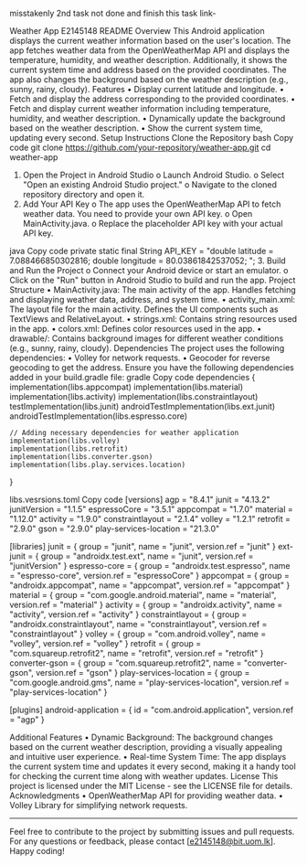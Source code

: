 misstakenly 2nd task not done and finish 
this task link-



Weather App E2145148
README
Overview
This Android application displays the current weather information based on the user's location. The app fetches weather data from the OpenWeatherMap API and displays the temperature, humidity, and weather description. Additionally, it shows the current system time and address based on the provided coordinates. The app also changes the background based on the weather description (e.g., sunny, rainy, cloudy).
Features
•	Display current latitude and longitude.
•	Fetch and display the address corresponding to the provided coordinates.
•	Fetch and display current weather information including temperature, humidity, and weather description.
•	Dynamically update the background based on the weather description.
•	Show the current system time, updating every second.
Setup Instructions
Clone the Repository
bash
Copy code
git clone https://github.com/your-repository/weather-app.git
cd weather-app
1.	Open the Project in Android Studio
o	Launch Android Studio.
o	Select "Open an existing Android Studio project."
o	Navigate to the cloned repository directory and open it.
2.	Add Your API Key
o	The app uses the OpenWeatherMap API to fetch weather data. You need to provide your own API key.
o	Open MainActivity.java.
o	Replace the placeholder API key with your actual API key.


java
Copy code
private static final String API_KEY = "double latitude = 7.088466850302816;
double longitude = 80.03861842537052;
";
3.	Build and Run the Project
o	Connect your Android device or start an emulator.
o	Click on the "Run" button in Android Studio to build and run the app.
Project Structure
•	MainActivity.java: The main activity of the app. Handles fetching and displaying weather data, address, and system time.
•	activity_main.xml: The layout file for the main activity. Defines the UI components such as TextViews and RelativeLayout.
•	strings.xml: Contains string resources used in the app.
•	colors.xml: Defines color resources used in the app.
•	drawable/: Contains background images for different weather conditions (e.g., sunny, rainy, cloudy).
Dependencies
The project uses the following dependencies:
•	Volley for network requests.
•	Geocoder for reverse geocoding to get the address.
Ensure you have the following dependencies added in your build.gradle file:
gradle
Copy code
dependencies {
    implementation(libs.appcompat)
    implementation(libs.material)
    implementation(libs.activity)
    implementation(libs.constraintlayout)
    testImplementation(libs.junit)
    androidTestImplementation(libs.ext.junit)
    androidTestImplementation(libs.espresso.core)

    // Adding necessary dependencies for weather application
    implementation(libs.volley)
    implementation(libs.retrofit)
    implementation(libs.converter.gson)
    implementation(libs.play.services.location)


}

libs.vesrsions.toml
Copy code
[versions]
agp = "8.4.1"
junit = "4.13.2"
junitVersion = "1.1.5"
espressoCore = "3.5.1"
appcompat = "1.7.0"
material = "1.12.0"
activity = "1.9.0"
constraintlayout = "2.1.4"
volley = "1.2.1"
retrofit = "2.9.0"
gson = "2.9.0"
play-services-location = "21.3.0"

[libraries]
junit = { group = "junit", name = "junit", version.ref = "junit" }
ext-junit = { group = "androidx.test.ext", name = "junit", version.ref = "junitVersion" }
espresso-core = { group = "androidx.test.espresso", name = "espresso-core", version.ref = "espressoCore" }
appcompat = { group = "androidx.appcompat", name = "appcompat", version.ref = "appcompat" }
material = { group = "com.google.android.material", name = "material", version.ref = "material" }
activity = { group = "androidx.activity", name = "activity", version.ref = "activity" }
constraintlayout = { group = "androidx.constraintlayout", name = "constraintlayout", version.ref = "constraintlayout" }
volley = { group = "com.android.volley", name = "volley", version.ref = "volley" }
retrofit = { group = "com.squareup.retrofit2", name = "retrofit", version.ref = "retrofit" }
converter-gson = { group = "com.squareup.retrofit2", name = "converter-gson", version.ref = "gson" }
play-services-location = { group = "com.google.android.gms", name = "play-services-location", version.ref = "play-services-location" }

[plugins]
android-application = { id = "com.android.application", version.ref = "agp" }


Additional Features
•	Dynamic Background: The background changes based on the current weather description, providing a visually appealing and intuitive user experience.
•	Real-time System Time: The app displays the current system time and updates it every second, making it a handy tool for checking the current time along with weather updates.
License
This project is licensed under the MIT License - see the LICENSE file for details.
Acknowledgments
•	OpenWeatherMap API for providing weather data.
•	Volley Library for simplifying network requests.
________________________________________
Feel free to contribute to the project by submitting issues and pull requests. For any questions or feedback, please contact [e2145148@bit.uom.lk]. Happy coding!

